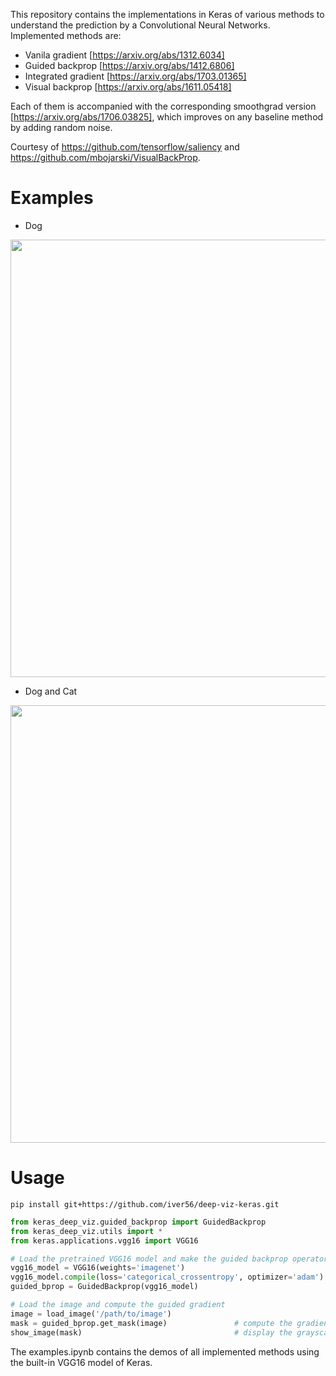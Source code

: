 This repository contains the implementations in Keras of various methods to understand the prediction by a Convolutional Neural Networks. Implemented methods are:

* Vanila gradient [https://arxiv.org/abs/1312.6034]
* Guided backprop [https://arxiv.org/abs/1412.6806]
* Integrated gradient [https://arxiv.org/abs/1703.01365]
* Visual backprop [https://arxiv.org/abs/1611.05418]

Each of them is accompanied with the corresponding smoothgrad version [https://arxiv.org/abs/1706.03825], which improves on any baseline method by adding random noise.

Courtesy of https://github.com/tensorflow/saliency and https://github.com/mbojarski/VisualBackProp.

# Examples

* Dog

<img width="700" src="images/doberman_viz.png">

* Dog and Cat

<img width="700" src="images/cat_dog_viz.png">


# Usage

`pip install git+https://github.com/iver56/deep-viz-keras.git`

```python
from keras_deep_viz.guided_backprop import GuidedBackprop
from keras_deep_viz.utils import *
from keras.applications.vgg16 import VGG16

# Load the pretrained VGG16 model and make the guided backprop operator
vgg16_model = VGG16(weights='imagenet')
vgg16_model.compile(loss='categorical_crossentropy', optimizer='adam')
guided_bprop = GuidedBackprop(vgg16_model)

# Load the image and compute the guided gradient
image = load_image('/path/to/image')
mask = guided_bprop.get_mask(image)               # compute the gradients
show_image(mask)                                  # display the grayscaled mask
```

The examples.ipynb contains the demos of all implemented methods using the built-in VGG16 model of Keras.
